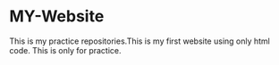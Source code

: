 # MY-Website
This is my practice repositories.This is my first website using only html code. This is only for practice.
